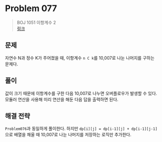 # Problem 077

> BOJ 1051 이항계수 2
> <br/>
> [링크](https://www.acmicpc.net/problem/11051)

## 문제

자연수 N과 정수 K가 주어졌을 때, 이항계수 `n C k`를 10,007로 나눈 나머지를 구하는 문제다.

## 풀이

값이 크기 때문에 이항계수를 구한 다음 10,007로 나누면 오버플로우가 발생할 수 있다. 모듈러 연산을 사용해 미리 연산을 해둔 다음 답을 출력하면 된다.

## 해결 전략

`Problem076`과 동일하게 풀이한다. 하지만 `dp[i][j] = dp[i-1][j] + dp[i-1][j-1]`으로 배열을 채울 때 10,007로 나눈 나머지를 저장하는 로직만 추가한다.